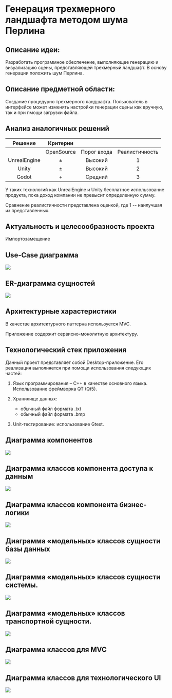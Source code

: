 # Генерация трехмерного ландшафта методом шума Перлина

## Описание идеи: 
Разработать программное обеспечение, выполняющее генерацию и визуализацию сцены,
представляющей трехмерный ландшафт. В основу генерации положить шум Перлина.

## Описание предметной области:
Создание процедурно трехмерного ландшафта. Пользователь в интерфейсе может изменять настройки генерации сцены как вручную, так и при пмощи загрузки файла. 

## Анализ аналогичных решений
| Решение        | Критерии     |              |                |
|:--------------:|:------------:|:------------:|:--------------:|
|                | OpenSource   |Порог входа   |Реалистичность  |
| UnrealEngine   |       &#177; |    Высокий   |  1             |
| Unity          |       &#177; |  Высокий     |   2            |
| Godot          |       +      |    Средний   |      3         | 

У таких технологий как UnrealEngine и Unity бесплатное использование продукта, пока доход компании не превысит определенную сумму.

Сравнение реалистичности представлена оценкой, где 1 -- наилучшая из представленных.

## Актуальность и целесообразность проекта
Импортозамещение

## Use-Case диаграмма
![](images/use-case.svg)

## ER-диаграмма сущностей
![](images/er-model.svg)

## Архитектурные харастеристики
В качестве архитектурного паттерна используется MVC.

Приложение содержит сервисно-монолитную архитектуру.

## Технологический стек приложения
Данный проект представляет собой Desktop-приложение. Его реализация выполняется при помощи использования следующих частей: 

1. Язык программирования &ndash; C++ в качестве основного языка. Использование фреймворка QT (Qt5).
2. Хранилище данных:
    
    * обычный файл формата .txt
    * обычный файл формата .bmp
3. Unit-тестирование: использование Gtest.

## Диаграмма компонентов
![](images/components.svg)

## Диаграмма классов компонента доступа к данным
![](images/data_access.svg)

## Диаграмма классов компонента бизнес-логики
![](images/business_logic.svg)

## Диаграмма «модельных» классов сущности базы данных
![](images/model_data_access.svg)

## Диаграмма «модельных» классов сущности системы.
![](images/model_business.svg)

## Диаграмма «модельных» классов транспортной сущности.
![](images/model_transport.svg)

## Диаграмма классов для MVC
![](images/mvc.svg)

## Диаграмма классов для технологического UI
![](images/techno_ui.svg)

